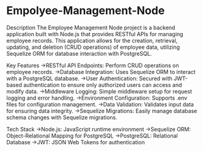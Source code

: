 # Empolyee-Management-Node
Description
The Employee Management Node project is a backend application built with Node.js that provides RESTful APIs for managing employee records. This application allows for the creation, retrieval, updating, and deletion (CRUD operations) of employee data, utilizing Sequelize ORM for database interaction with PostgreSQL.

Key Features
->RESTful API Endpoints: Perform CRUD operations on employee records.
->Database Integration: Uses Sequelize ORM to interact with a PostgreSQL database.
->User Authentication: Secured with JWT-based authentication to ensure only authorized users can access and modify data.
->Middleware Logging: Simple middleware setup for request logging and error handling.
->Environment Configuration: Supports .env files for configuration management.
->Data Validation: Validates input data for ensuring data integrity.
->Sequelize Migrations: Easily manage database schema changes with Sequelize migrations.

Tech Stack
->Node.js: JavaScript runtime environment
->Sequelize ORM: Object-Relational Mapping for PostgreSQL
->PostgreSQL: Relational Database
->JWT: JSON Web Tokens for authentication
